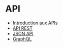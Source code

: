 # API

* [Introduction aux APIs](introduction-api.md)
* [API REST](api-rest.md)
* [JSON API](json-api.md)
* [GraphQL](graphql.md)
